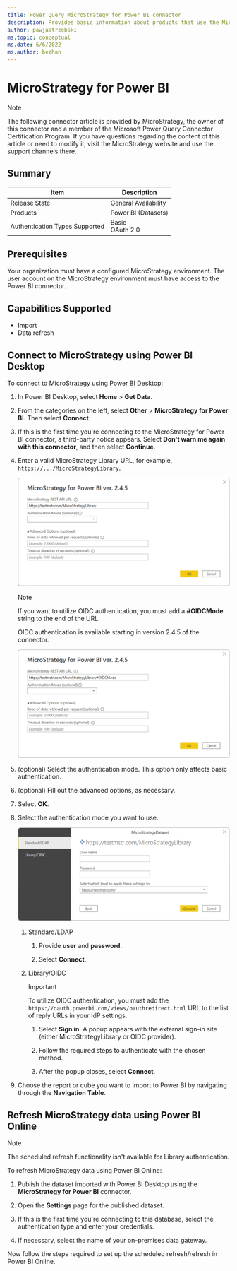 ```yaml
---
title: Power Query MicroStrategy for Power BI connector
description: Provides basic information about products that use the MicroStrategy for Power BI connector, supported authentication types, prerequisites, and connection instructions.
author: pawjastrzebski
ms.topic: conceptual
ms.date: 6/6/2022
ms.author: bezhan
---
```


# MicroStrategy for Power BI

>[!Note]
>The following connector article is provided by MicroStrategy, the owner of this connector and a member of the Microsoft Power Query Connector Certification Program. If you have questions regarding the content of this article or need to modify it, visit the MicroStrategy website and use the support channels there.

## Summary

| Item | Description |
| ---- | ----------- |
| Release State | General Availability |
| Products | Power BI (Datasets) |
| Authentication Types Supported | Basic<br />OAuth 2.0 |

## Prerequisites

Your organization must have a configured MicroStrategy environment. The user account on the MicroStrategy environment must have access to the Power BI connector.

## Capabilities Supported

* Import
* Data refresh

## Connect to MicroStrategy using Power BI Desktop

To connect to MicroStrategy using Power BI Desktop:

1. In Power BI Desktop, select **Home** > **Get Data**.

2. From the categories on the left, select **Other** > **MicroStrategy for Power BI**. Then select **Connect**.

3. If this is the first time you're connecting to the MicroStrategy for Power BI connector, a third-party notice appears. Select **Don't warn me again with this connector**, and then select **Continue**.

4. Enter a valid MicroStrategy Library URL, for example, `https://.../MicroStrategyLibrary`.

   ![Standard environment URL example.](./media/micro-strategy-for-power-bi/pbi-standard-login.png)

   >[!Note]
   >If you want to utilize OIDC authentication, you must add a **#OIDCMode** string to the end of the URL.
   >
   >OIDC authentication is available starting in version 2.4.5 of the connector.

   ![OIDC environment URL example.](./media/micro-strategy-for-power-bi/pbi-oidc-login.png)

5. (optional) Select the authentication mode. This option only affects basic authentication.

6. (optional) Fill out the advanced options, as necessary.

7. Select **OK**.

8. Select the authentication mode you want to use.

   ![Authentication method selection window.](./media/micro-strategy-for-power-bi/pbi-login-screen-2.png)

   1. Standard/LDAP

      1. Provide **user** and **password**.

      2. Select **Connect**.

   2. Library/OIDC

      >[!Important]
      >To utilize OIDC authentication, you must add the `https://oauth.powerbi.com/views/oauthredirect.html` URL to the list of reply URLs in your IdP settings.

      1. Select **Sign in**. A popup appears with the external sign-in site (either MicroStrategyLibrary or OIDC provider).

      2. Follow the required steps to authenticate with the chosen method.

      3. After the popup closes, select **Connect**.

9. Choose the report or cube you want to import to Power BI by navigating through the **Navigation Table**.

## Refresh MicroStrategy data using Power BI Online

>[!Note]
>The scheduled refresh functionality isn't available for Library authentication.

To refresh MicroStrategy data using Power BI Online:

1. Publish the dataset imported with Power BI Desktop using the **MicroStrategy for Power BI** connector.

2. Open the **Settings** page for the published dataset.

3. If this is the first time you're connecting to this database, select the authentication type and enter your credentials.

4. If necessary, select the name of your on-premises data gateway.

Now follow the steps required to set up the scheduled refresh/refresh in Power BI Online.
